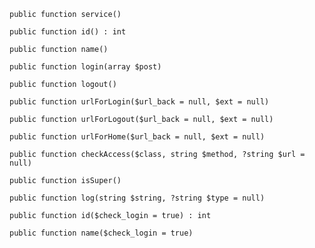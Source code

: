     public function service()

    public function id() : int

    public function name()

    public function login(array $post)

    public function logout()

    public function urlForLogin($url_back = null, $ext = null)

    public function urlForLogout($url_back = null, $ext = null)

    public function urlForHome($url_back = null, $ext = null)

    public function checkAccess($class, string $method, ?string $url = null)

    public function isSuper()

    public function log(string $string, ?string $type = null)

    public function id($check_login = true) : int

    public function name($check_login = true)

